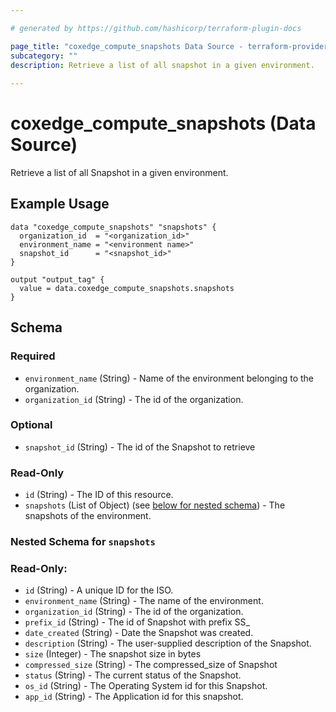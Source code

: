 ```yaml
---

# generated by https://github.com/hashicorp/terraform-plugin-docs

page_title: "coxedge_compute_snapshots Data Source - terraform-provider-coxedge"
subcategory: ""
description: Retrieve a list of all snapshot in a given environment.
  
---
```


# coxedge_compute_snapshots (Data Source)

Retrieve a list of all Snapshot in a given environment.

Example Usage
---

```
data "coxedge_compute_snapshots" "snapshots" {
  organization_id  = "<organization_id>"
  environment_name = "<environment name>"
  snapshot_id      = "<snapshot_id>"
}

output "output_tag" {
  value = data.coxedge_compute_snapshots.snapshots
}
```

<!-- schema generated by tfplugindocs -->

## Schema

### Required

- `environment_name` (String) - Name of the environment belonging to the organization.
- `organization_id` (String) - The id of the organization.

### Optional

- `snapshot_id` (String) - The id of the Snapshot to retrieve

### Read-Only

- `id` (String) - The ID of this resource.
- `snapshots` (List of Object) (see [below for nested schema](#nestedatt--snapshots)) - The snapshots of the environment.

<a id="nestedatt--snapshots"></a>

### Nested Schema for `snapshots`

### Read-Only:

- `id` (String) - A unique ID for the ISO.
- `environment_name` (String) - The name of the environment.
- `organization_id` (String) - The id of the organization.
- `prefix_id` (String) - The id of Snapshot with prefix SS_
- `date_created` (String) - Date the Snapshot was created.
- `description` (String) - The user-supplied description of the Snapshot.
- `size` (Integer) - The snapshot size in bytes
- `compressed_size` (String) - The compressed_size of Snapshot
- `status` (String) - The current status of the Snapshot.
- `os_id` (String) - The Operating System id for this Snapshot.
- `app_id` (String) - The Application id for this snapshot.
